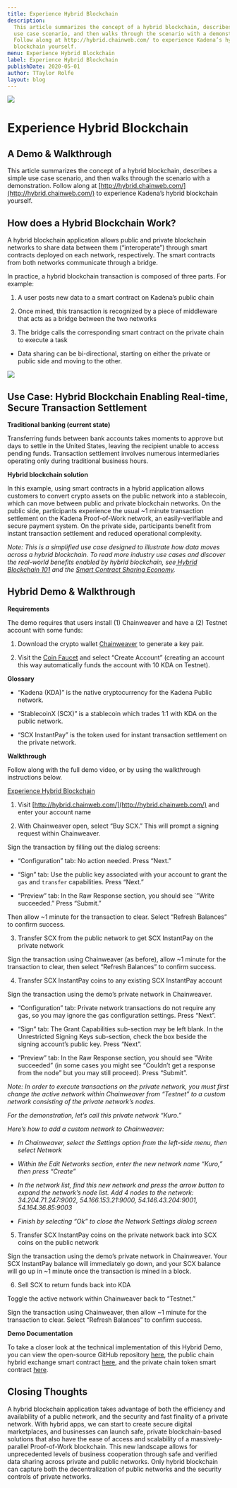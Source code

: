 ```yaml
---
title: Experience Hybrid Blockchain
description:
  This article summarizes the concept of a hybrid blockchain, describes a simple
  use case scenario, and then walks through the scenario with a demonstration.
  Follow along at http://hybrid.chainweb.com/ to experience Kadena’s hybrid
  blockchain yourself.
menu: Experience Hybrid Blockchain
label: Experience Hybrid Blockchain
publishDate: 2020-05-01
author: TTaylor Rolfe
layout: blog
---
```


![](/assets/blog/2020/1_2BA8I4luclrVgk57_6Nb1Q.webp)

# Experience Hybrid Blockchain

## A Demo & Walkthrough

This article summarizes the concept of a hybrid blockchain, describes a simple
use case scenario, and then walks through the scenario with a demonstration.
Follow along at [http://hybrid.chainweb.com/](http://hybrid.chainweb.com/) to
experience Kadena’s hybrid blockchain yourself.

## How does a Hybrid Blockchain Work?

A hybrid blockchain application allows public and private blockchain networks to
share data between them (“interoperate”) through smart contracts deployed on
each network, respectively. The smart contracts from both networks communicate
through a bridge.

In practice, a hybrid blockchain transaction is composed of three parts. For
example:

1.  A user posts new data to a smart contract on Kadena’s public chain

2.  Once mined, this transaction is recognized by a piece of middleware that
    acts as a bridge between the two networks

3.  The bridge calls the corresponding smart contract on the private chain to
    execute a task

- Data sharing can be bi-directional, starting on either the private or public
  side and moving to the other.

![](/assets/blog/2020/1_fXHXkuEYUiXhSPd8lIf-UA.webp)

## Use Case: Hybrid Blockchain Enabling Real-time, Secure Transaction Settlement

**Traditional banking (current state)**

Transferring funds between bank accounts takes moments to approve but days to
settle in the United States, leaving the recipient unable to access pending
funds. Transaction settlement involves numerous intermediaries operating only
during traditional business hours.

**Hybrid blockchain solution**

In this example, using smart contracts in a hybrid application allows customers
to convert crypto assets on the public network into a stablecoin, which can move
between public and private blockchain networks. On the public side, participants
experience the usual ~1 minute transaction settlement on the Kadena
Proof-of-Work network, an easily-verifiable and secure payment system. On the
private side, participants benefit from instant transaction settlement and
reduced operational complexity.

_Note: This is a simplified use case designed to illustrate how data moves
across a hybrid blockchain. To read more industry use cases and discover the
real-world benefits enabled by hybrid blockchain,
see[ Hybrid Blockchain 101](https://medium.com/kadena-io/hybrid-blockchain-101-714827d0e77b)
and the
[Smart Contract Sharing Economy](https://medium.com/kadena-io/blockchain-future-smart-contract-sharing-economy-134a318fef55)._

## Hybrid Demo & Walkthrough

**Requirements**

The demo requires that users install (1) Chainweaver and have a (2) Testnet
account with some funds:

1.  Download the crypto wallet [Chainweaver](https://www.kadena.io/chainweaver)
    to generate a key pair.

2.  Visit the [Coin Faucet](https://faucet.testnet.chainweb.com/) and select
    “Create Account” (creating an account this way automatically funds the
    account with 10 KDA on Testnet).

**Glossary**

- “Kadena (KDA)” is the native cryptocurrency for the Kadena Public network.

- “StablecoinX (SCX)” is a stablecoin which trades 1:1 with KDA on the public
  network.

- “SCX InstantPay” is the token used for instant transaction settlement on the
  private network.

**Walkthrough**

Follow along with the full demo video, or by using the walkthrough instructions
below.

[Experience Hybrid Blockchain](https://www.youtube.com/watch?v=ZXE8AjjGhSA)

1.  Visit [http://hybrid.chainweb.com/](http://hybrid.chainweb.com/) and enter
    your account name

2.  With Chainweaver open, select “Buy SCX.” This will prompt a signing request
    within Chainweaver.

Sign the transaction by filling out the dialog screens:

- “Configuration” tab: No action needed. Press “Next.”

- “Sign” tab: Use the public key associated with your account to grant the `gas`
  and `transfer` capabilities. Press “Next.”

- “Preview” tab: In the Raw Response section, you should see `”Write succeeded.”
  Press “Submit.”

Then allow ~1 minute for the transaction to clear. Select “Refresh Balances” to
confirm success.

3. Transfer SCX from the public network to get SCX InstantPay on the private
   network

Sign the transaction using Chainweaver (as before), allow ~1 minute for the
transaction to clear, then select “Refresh Balances” to confirm success.

4. Transfer SCX InstantPay coins to any existing SCX InstantPay account

Sign the transaction using the demo’s private network in Chainweaver.

- “Configuration” tab: Private network transactions do not require any gas, so
  you may ignore the gas configuration settings. Press “Next”.

- “Sign” tab: The Grant Capabilities sub-section may be left blank. In the
  Unrestricted Signing Keys sub-section, check the box beside the signing
  account’s public key. Press “Next”.

- “Preview” tab: In the Raw Response section, you should see ”Write succeeded”
  (in some cases you might see “Couldn’t get a response from the node” but you
  may still proceed). Press “Submit”.

_Note: In order to execute transactions on the private network, you must first
change the active network within Chainweaver from “Testnet” to a custom network
consisting of the private network’s nodes._

_For the demonstration, let’s call this private network “Kuro.”_

_Here’s how to add a custom network to Chainweaver:_

- _In Chainweaver, select the Settings option from the left-side menu, then
  select Network_

- _Within the Edit Networks section, enter the new network name “Kuro,” then
  press “Create”_

- _In the network list, find this new network and press the arrow button to
  expand the network’s node list. Add 4 nodes to the network:
  34.204.71.247:9002, 54.166.153.21:9000, 54.146.43.204:9001, 54.164.36.85:9003_

- _Finish by selecting “Ok” to close the Network Settings dialog screen_

5. Transfer SCX InstantPay coins on the private network back into SCX coins on
   the public network

Sign the transaction using the demo’s private network in Chainweaver. Your SCX
InstantPay balance will immediately go down, and your SCX balance will go up in
~1 minute once the transaction is mined in a block.

6. Sell SCX to return funds back into KDA

Toggle the active network within Chainweaver back to “Testnet.”

Sign the transaction using Chainweaver, then allow ~1 minute for the transaction
to clear. Select “Refresh Balances” to confirm success.

**Demo Documentation**

To take a closer look at the technical implementation of this Hybrid Demo, you
can view the open-source GitHub repository
[here](https://github.com/fmelp/hybrid-dapp), the public chain hybrid exchange
smart contract
[here](https://github.com/fmelp/hybrid-dapp/blob/master/pact/chainweb/hybrid-exchange.pact),
and the private chain token smart contract
[here](https://github.com/fmelp/hybrid-dapp/blob/master/pact/kuro/hybrid-token.pact).

## Closing Thoughts

A hybrid blockchain application takes advantage of both the efficiency and
availability of a public network, and the security and fast finality of a
private network. With hybrid apps, we can start to create secure digital
marketplaces, and businesses can launch safe, private blockchain-based solutions
that also have the ease of access and scalability of a massively-parallel
Proof-of-Work blockchain. This new landscape allows for unprecedented levels of
business cooperation through safe and verified data sharing across private and
public networks. Only hybrid blockchain can capture both the decentralization of
public networks and the security controls of private networks.
